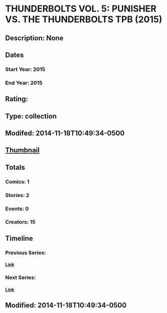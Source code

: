 # THUNDERBOLTS VOL. 5: PUNISHER VS. THE THUNDERBOLTS TPB (2015)
## Description: None
## Dates
### Start Year: 2015
### End Year: 2015
## Rating: 
## Type: collection
## Modifed: 2014-11-18T10:49:34-0500
## [Thumbnail](http://i.annihil.us/u/prod/marvel/i/mg/b/40/image_not_available.jpg)
## Totals
### Comics: 1
### Stories: 2
### Events: 0
### Creators: 15
## Timeline
### Previous Series: 
#### [Link]()
### Next Series: 
#### [Link]()
## Modified: 2014-11-18T10:49:34-0500